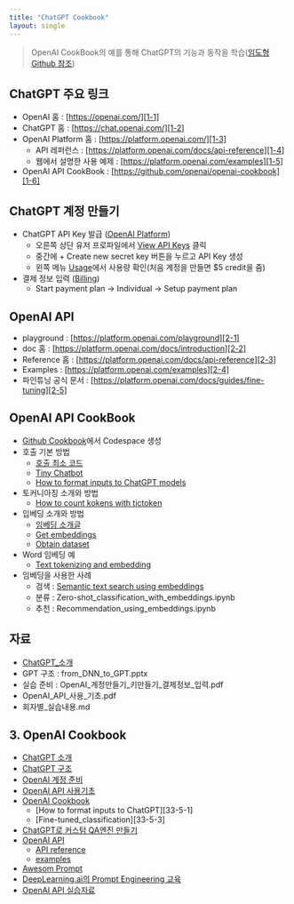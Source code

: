 ```yaml
---
title: "ChatGPT Cookbook"
layout: single
---
```


> OpenAI CookBook의 예를 통해 ChatGPT의 기능과 동작을 학습([임도형 Github 참조][0])

## ChatGPT 주요 링크
* OpenAI 홈 : [https://openai.com/][1-1]
* ChatGPT 홈 : [https://chat.openai.com/][1-2]
* OpenAI Platform 홈 : [https://platform.openai.com/][1-3]
  * API 레퍼런스 : [https://platform.openai.com/docs/api-reference][1-4]
  * 웹에서 설명한 사용 예제 : [https://platform.openai.com/examples][1-5]
* OpenAI API CookBook : [https://github.com/openai/openai-cookbook][1-6]

## ChatGPT 계정 만들기
* ChatGPT API Key 발급 ([OpenAI Platform][1-3])
  * 오른쪽 상단 유저 프로파일에서 [View API Keys][1-7] 클릭
  * 중간에 + Create new secret key 버튼을 누르고 API Key 생성
  * 왼쪽 메뉴 [Usage][1-8]에서 사용량 확인(처음 계정을 만들면 $5 credit을 줌)
* 결제 정보 입력 ([Billing][1-9])
  * Start payment plan -> Individual -> Setup payment plan

## OpenAI API
* playground : [https://platform.openai.com/playground][2-1]
* doc 홈 : [https://platform.openai.com/docs/introduction][2-2]
* Reference 홈 : [https://platform.openai.com/docs/api-reference][2-3]
* Examples : [https://platform.openai.com/examples][2-4]
* 파인튜닝 공식 문서 : [https://platform.openai.com/docs/guides/fine-tuning][2-5]

## OpenAI API CookBook
* [Github Cookbook][1-6]에서 Codespace 생성
* 호출 기본 방법
  * [호출 최소 코드][3-1]
  * [Tiny Chatbot][3-2]
  * [How to format inputs to ChatGPT models][3-3]
* 토커니아징 소개와 방법
  * [How to count kokens with tictoken][3-4]
* 입베딩 소개와 방법
  * [임베딩 소개글][3-5]
  * [Get embeddings][3-6]
  * [Obtain dataset][3-7]
* Word 임베딩 예
  * [Text tokenizing and embedding][3-8]
* 임베딩을 사용한 사례
  * 검색 : [Semantic text search using embeddings][4-1]
  * 분류 : Zero-shot_classification_with_embeddings.ipynb
  * 추천 : Recommendation_using_embeddings.ipynb
  
## 자료
* [ChatGPT_소개][r1]
* GPT 구조 : from_DNN_to_GPT.pptx
* 실습 준비 : OpenAI_계정만들기_키만들기_결제정보_입력.pdf
* OpenAI_API_사용_기초.pdf
* 회자별_실습내용.md

## 3. OpenAI Cookbook
* [ChatGPT 소개][33-1]
* [ChatGPT 구조][33-2]
* [OpenAI 계정 준비][33-3]
* [OpenAI API 사용기초][33-4]
* [OpenAI Cookbook][33-5]
  * [How to format inputs to ChatGPT][33-5-1]
  * [Fine-tuned_classification][33-5-3]
* [ChatGPT로 커스텀 QA엔진 만들기][33-6]
* [OpenAI API][33-7]
  * [API reference][33-7-1]
  * [examples][33-7-2]
* [Awesom Prompt][33-8]
* [DeepLearning.ai의 Prompt Engineering 교육][33-9]
* [OpenAI API 실습자료][33-10]

[0]: https://github.com/dhrim/2023_openai_cookbook
[1-1]: https://openai.com/
[1-2]: https://chat.openai.com/
[1-3]: https://platform.openai.com/
[1-4]: https://platform.openai.com/docs/api-reference
[1-5]: https://platform.openai.com/examples
[1-6]: https://github.com/openai/openai-cookbook
[1-7]: https://platform.openai.com/account/api-keys
[1-8]: https://platform.openai.com/account/usage
[1-9]: https://platform.openai.com/account/billing/overview
[2-1]: https://platform.openai.com/playground
[2-2]: https://platform.openai.com/docs/introduction
[2-3]: https://platform.openai.com/docs/api-reference
[2-4]: https://platform.openai.com/examples
[2-5]: https://platform.openai.com/docs/guides/fine-tuning
[3-1]: https://colab.research.google.com/drive/1VaqyTynVRLQ0ZOtGCC69e6uwLLs6EYRD
[3-2]: https://colab.research.google.com/drive/1VavGIkcKpDc7A-jxCxCp5eTMOjye0PR6
[3-3]: https://colab.research.google.com/drive/1VeLmhmG5i2493jUTnmmq71idq9LciFqw
[3-4]: https://colab.research.google.com/drive/1VcxZe0e_aUjMrAHjMyPzdPalLmGnZ1VJ
[3-5]: https://openai.com/blog/introducing-text-and-code-embeddings
[3-6]: https://colab.research.google.com/drive/1VogjSe_EehtPxr4Ply7_I6ZxCu2GSACU
[3-7]: https://colab.research.google.com/drive/1VjN8ahHeWdEicMfBD6yMqqpOshXMcBWb
[3-8]: https://colab.research.google.com/drive/1VxXZ4OgsFB0jYs3XG5geFL_um2ECLRqw
[4-1]: https://colab.research.google.com/drive/1VxXZ4OgsFB0jYs3XG5geFL_um2ECLRqw

[r1]: https://drive.google.com/file/d/1UmD6ij3fw236AlpLS8rSNVb58v_Varxu/view

[33-1]: https://drive.google.com/file/d/16xjN-PxjTl2eK1pGPWZ3t1osLZ4Ny73K
[33-2]: https://docs.google.com/presentation/d/171LwXWTrK6q7cDLFCT9GyT5gqoy9Kqqr
[33-3]: https://drive.google.com/file/d/16xELH8gpjXmQPj5kwNgQ69uDfDFk_5CG
[33-4]: https://drive.google.com/file/d/171miVjHEv9Gv3k4vwAIIoQEEvBBdxsjy/view?usp=drive_link
[33-5]: https://github.com/openai/openai-cookbook
[33-6]: https://drive.google.com/file/d/17CrEmVlveJkVk3o9XA4L04TM7pvuw_fw/view?usp=drive_link
[33-7]: https://platform.openai.com/
[33-7-1]: https://platform.openai.com/docs/api-reference
[33-7-2]: https://platform.openai.com/examples
[33-8]: https://prompts.chat/
[33-9]: https://learn.deeplearning.ai/chatgpt-prompt-eng
[33-10]: https://docs.google.com/presentation/d/178Jj3tLOVmHqCuBSgZ-9EaPZ99pN4MZd

